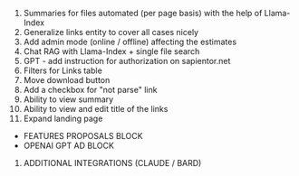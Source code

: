 1. Summaries for files automated (per page basis) with the help of Llama-Index
2. Generalize links entity to cover all cases nicely
3. Add admin mode (online / offline) affecting the estimates
4. Chat RAG with Llama-Index + single file search
5. GPT - add instruction for authorization on sapientor.net
6. Filters for Links table
7.  Move download button
8.  Add a checkbox for "not parse" link
9.  Ability to view summary
10. Ability to view and edit title of the links
11. Expand landing page
- FEATURES PROPOSALS BLOCK
- OPENAI GPT AD BLOCK
1.    ADDITIONAL INTEGRATIONS (CLAUDE / BARD)